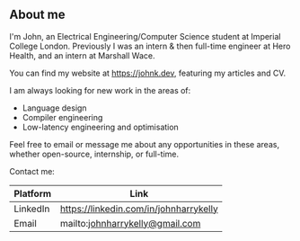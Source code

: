 ## About me

I'm John, an Electrical Engineering/Computer Science student at Imperial College London.
Previously I was an intern & then full-time engineer at Hero Health, and an intern at Marshall Wace.

You can find my website at https://johnk.dev, featuring my articles and CV.

I am always looking for new work in the areas of:
* Language design
* Compiler engineering
* Low-latency engineering and optimisation

Feel free to email or message me about any opportunities in these areas, whether open-source, internship, or full-time.

Contact me:

| Platform   | Link                                     |
|------------|------------------------------------------|
| LinkedIn   | https://linkedin.com/in/johnharrykelly   |
| Email      | mailto:johnharrykelly@gmail.com          |
